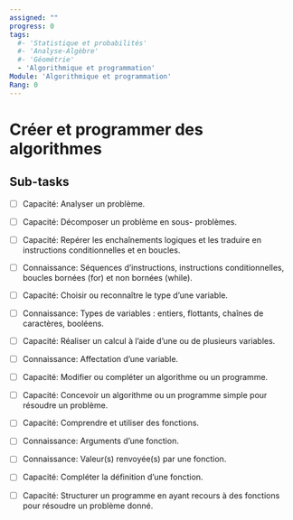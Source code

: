 ```yaml
---
assigned: ""
progress: 0
tags:
  #- 'Statistique et probabilités'
  #- 'Analyse-Algèbre'
  #- 'Géométrie'
  - 'Algorithmique et programmation'
Module: 'Algorithmique et programmation'
Rang: 0
---
```


# Créer et programmer des algorithmes

## Sub-tasks

- [ ] Capacité: Analyser un problème.
- [ ] Capacité: Décomposer un problème en sous- problèmes.
- [ ] Capacité: Repérer les enchaînements logiques et les traduire en instructions conditionnelles et en boucles.
- [ ] Connaissance: Séquences d’instructions, instructions conditionnelles, boucles bornées (for) et non bornées (while).
- [ ] Capacité: Choisir ou reconnaître le type d’une variable.
- [ ] Connaissance: Types de variables : entiers, flottants, chaînes de caractères, booléens.
- [ ] Capacité: Réaliser un calcul à l’aide d’une ou de plusieurs variables.
- [ ] Connaissance: Affectation d’une variable.
- [ ] Capacité: Modifier ou compléter un algorithme ou un programme.
- [ ] Capacité: Concevoir un algorithme ou un programme simple pour résoudre un problème.
- [ ] Capacité: Comprendre et utiliser des fonctions.
- [ ] Connaissance: Arguments d’une fonction.
- [ ] Connaissance: Valeur(s) renvoyée(s) par une fonction.
- [ ] Capacité: Compléter la définition d’une fonction.
- [ ] Capacité: Structurer un programme en ayant recours à des fonctions pour résoudre un problème donné.

